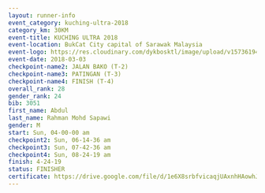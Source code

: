 ```yaml
--- 
layout: runner-info 
event_category: kuching-ultra-2018 
category_km: 30KM 
event-title: KUCHING ULTRA 2018 
event-location: BukCat City capital of Sarawak Malaysia 
event-logo: https://res.cloudinary.com/dykbosktl/image/upload/v1573619473/Logo/kuching-ultra-2018-logo_tlpvm5.png 
event-date: 2018-03-03 
checkpoint-name2: JALAN BAKO (T-2) 
checkpoint-name3: PATINGAN (T-3) 
checkpoint-name4: FINISH (T-4) 
overall_rank: 28
gender_rank: 24
bib: 3051
first_name: Abdul
last_name: Rahman Mohd Sapawi
gender: M
start: Sun, 04-00-00 am
checkpoint2: Sun, 06-14-36 am
checkpoint3: Sun, 07-42-36 am
checkpoint4: Sun, 08-24-19 am
finish: 4-24-19
status: FINISHER
certificate: https://drive.google.com/file/d/1e6X8srbfvicaqjUAxnhHAowhJVtTJX9i/view?usp=sharing
--- 
```

